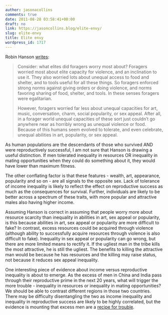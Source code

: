 ```yaml
---
author: jasonacollins
comments: true
date: 2011-08-28 03:58:41+00:00
draft: no
link: https://jasoncollins.blog/elite-envy/
slug: elite-envy
title: Elite envy
wordpress_id: 1717
---
```


Robin Hanson [writes](http://www.overcomingbias.com/2011/08/bashing-billionaires.html):


<blockquote>Consider: what elites did foragers worry most about? Foragers worried most about elite capacity for violence, and an inclination to use it. They also worried lots about unequal access to food and shelter, and to tools useful for all these things. So foragers enforced strong norms against giving orders or doing violence, and norms favoring sharing of food, shelter, and tools. In these senses foragers were egalitarian.

However, foragers worried far less about unequal capacities for art, music, conversation, charm, social popularity, or sex appeal. After all, in a forager world unequal capacities of these sort just couldn’t go anywhere near as horribly wrong as unequal violence or food. Because of this humans seem evolved to tolerate, and even celebrate, unequal abilities in art, popularity, or sex appeal.</blockquote>


As human populations are the descendants of those who survived AND were reproductively successful, I am not sure that Hanson is drawing a useful distinction. If men tolerated inequality in resources OR inequality in mating opportunities when they could do something about it, they would have lower than maximum fitness.

The other conflating factor is that these features - wealth, art, appearance, popularity and so on - are all signals to the opposite sex. Lack of tolerance of income inequality is likely to reflect the effect on reproductive success as much as the consequences for survival. Further, individuals are likely to be better across a spectrum of these traits, with more popular and attractive males also having higher income.

Assuming Hanson is correct in assuming that people worry more about resource scarcity than inequality in abilities in art, sex appeal or popularity, is this because abilities in art, sex appeal or popularity are more difficult to fake? In contrast, excess resources could be acquired through violence (although ability to successfully acquire resources through violence is also difficult to fake). Inequality in sex appeal or popularity can go wrong, but there are more limited means to rectify it. If the ugliest man in the tribe kills the most attractive, he is still the ugliest. The benefits to killing the attractive man would be because he has resources and the killing may raise status, not because it reduces sex appeal inequality.

One interesting piece of evidence about income versus reproductive inequality is about to emerge. As the excess of men in China and India pass through their reproductive prime in the next 20 years, what will trigger the more trouble - inequality in resources or inequality in mating opportunities? We should be able to contrast different regions in those two countries. There may be difficulty disentangling the two as income inequality and inequality in reproductive success are likely to be highly correlated, but the evidence is mounting that excess men are a [recipe for trouble](http://www.smh.com.au/opinion/society-and-culture/choosing-babys-gender-threatens-to-skew-societys-sex-ratio-20110823-1j881.html).

